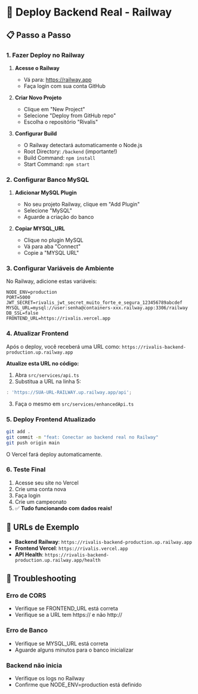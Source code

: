 # 🚀 Deploy Backend Real - Railway

## 📋 Passo a Passo

### 1. Fazer Deploy no Railway

1. **Acesse o Railway**
   - Vá para: https://railway.app
   - Faça login com sua conta GitHub

2. **Criar Novo Projeto**
   - Clique em "New Project"
   - Selecione "Deploy from GitHub repo"
   - Escolha o repositório "Rivalis"

3. **Configurar Build**
   - O Railway detectará automaticamente o Node.js
   - Root Directory: `/backend` (importante!)
   - Build Command: `npm install`
   - Start Command: `npm start`

### 2. Configurar Banco MySQL

1. **Adicionar MySQL Plugin**
   - No seu projeto Railway, clique em "Add Plugin"
   - Selecione "MySQL"
   - Aguarde a criação do banco

2. **Copiar MYSQL_URL**
   - Clique no plugin MySQL
   - Vá para aba "Connect"
   - Copie a "MYSQL URL"

### 3. Configurar Variáveis de Ambiente

No Railway, adicione estas variáveis:

```env
NODE_ENV=production
PORT=5000
JWT_SECRET=rivalis_jwt_secret_muito_forte_e_segura_123456789abcdef
MYSQL_URL=mysql://user:senha@containers-xxx.railway.app:3306/railway
DB_SSL=false
FRONTEND_URL=https://rivalis.vercel.app
```

### 4. Atualizar Frontend

Após o deploy, você receberá uma URL como:
`https://rivalis-backend-production.up.railway.app`

**Atualize esta URL no código:**

1. Abra `src/services/api.ts`
2. Substitua a URL na linha 5:
```typescript
: 'https://SUA-URL-RAILWAY.up.railway.app/api';
```

3. Faça o mesmo em `src/services/enhancedApi.ts`

### 5. Deploy Frontend Atualizado

```bash
git add .
git commit -m "feat: Conectar ao backend real no Railway"
git push origin main
```

O Vercel fará deploy automaticamente.

### 6. Teste Final

1. Acesse seu site no Vercel
2. Crie uma conta nova
3. Faça login
4. Crie um campeonato
5. ✅ **Tudo funcionando com dados reais!**

## 🔧 URLs de Exemplo

- **Backend Railway**: `https://rivalis-backend-production.up.railway.app`
- **Frontend Vercel**: `https://rivalis.vercel.app`
- **API Health**: `https://rivalis-backend-production.up.railway.app/health`

## 🐛 Troubleshooting

### Erro de CORS
- Verifique se FRONTEND_URL está correta
- Verifique se a URL tem https:// e não http://

### Erro de Banco
- Verifique se MYSQL_URL está correta
- Aguarde alguns minutos para o banco inicializar

### Backend não inicia
- Verifique os logs no Railway
- Confirme que NODE_ENV=production está definido